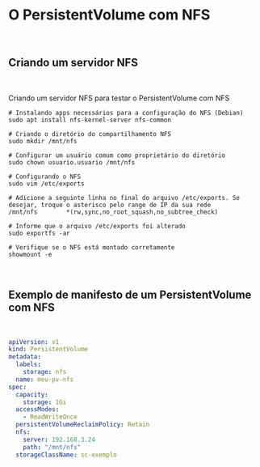 # O PersistentVolume com NFS

<br>

## Criando um servidor NFS

<br>

Criando um servidor NFS para testar o PersistentVolume com NFS

```shell
# Instalando apps necessários para a configuração do NFS (Debian)
sudo apt install nfs-kernel-server nfs-common

# Criando o diretório do compartilhamento NFS
sudo mkdir /mnt/nfs

# Configurar um usuário comum como proprietário do diretório
sudo chown usuario.usuario /mnt/nfs

# Configurando o NFS
sudo vim /etc/exports

# Adicione a seguinte linha no final do arquivo /etc/exports. Se desejar, troque o asterisco pelo range de IP da sua rede
/mnt/nfs        *(rw,sync,no_root_squash,no_subtree_check)

# Informe que o arquivo /etc/exports foi alterado
sudo exportfs -ar

# Verifique se o NFS está montado corretamente
showmount -e
```

<br>

## Exemplo de manifesto de um PersistentVolume com NFS

<br>

```yaml
apiVersion: v1
kind: PersistentVolume
metadata:
  labels:
    storage: nfs
  name: meu-pv-nfs
spec:
  capacity:
    storage: 1Gi
  accessModes:
    - ReadWriteOnce
  persistentVolumeReclaimPolicy: Retain
  nfs:
    server: 192.168.3.24
    path: "/mnt/nfs"
  storageClassName: sc-exemplo
```
